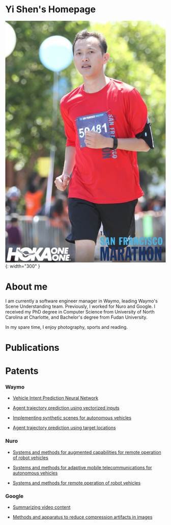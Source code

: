  Yi Shen's Homepage
 ===

![selfie](img/race_1085_photo_22500210.jpg){: width="300" }

# About me

I am currently a software engineer manager in Waymo, leading Waymo's Scene Understanding team. Previously, I worked for Nuro and Google. I received my PhD degree in Computer Science from University of North Carolina at Charlotte, and Bachelor's degree from Fudan University.

In my spare time, I enjoy photography, sports and reading.

# Publications

# Patents

### Waymo 
* [Vehicle Intent Prediction Neural Network](https://patents.google.com/patent/US20210191395A1/en)

* [Agent trajectory prediction using vectorized inputs](https://patents.google.com/patent/US20210150350A1/en)

* [Implementing synthetic scenes for autonomous vehicles](https://patents.google.com/patent/US20220402520/en)

* [Agent trajectory prediction using target locations](https://patents.google.com/patent/US20240149906/en)

### Nuro
* [Systems and methods for augmented capabilities for remote operation of robot vehicles](https://patents.google.com/patent/US10719078B2/en)

* [Systems and methods for adaptive mobile telecommunications for autonomous vehicles](https://patents.google.com/patent/US10911755B2/en)

* [Systems and methods for remote operation of robot vehicles](https://patents.google.com/patent/US11176591B2/en)

### Google

* [Summarizing video content](https://patents.google.com/patent/US11042754)

* [Methods and apparatus to reduce compression artifacts in images](https://patents.google.com/patent/US10083499)
